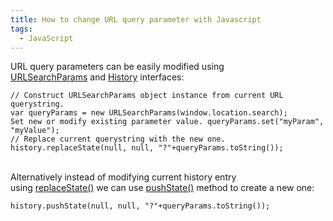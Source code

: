 ```yaml
---
title: How to change URL query parameter with Javascript
tags:
  - JavaScript
---
```


URL query parameters can be easily modified using <a href="https://developer.mozilla.org/en-US/docs/Web/API/URLSearchParams">URLSearchParams</a> and <a href="https://developer.mozilla.org/en-US/docs/Web/API/History_API">History</a> interfaces:

<pre><code class="language-javascript">// Construct URLSearchParams object instance from current URL querystring.
var queryParams = new URLSearchParams(window.location.search);
Set new or modify existing parameter value. queryParams.set("myParam", "myValue");
// Replace current querystring with the new one.
history.replaceState(null, null, "?"+queryParams.toString());</code></pre>
<br>
Alternatively instead of modifying current history entry using <a href="https://developer.mozilla.org/en-US/docs/Web/API/History_API#The_replaceState()_method">replaceState()</a> we can use <a href="https://developer.mozilla.org/en-US/docs/Web/API/History_API#The_pushState()_method">pushState()</a> method to create a new one:
<pre><code class="language-javascript">history.pushState(null, null, "?"+queryParams.toString());</code></pre>
&nbsp;